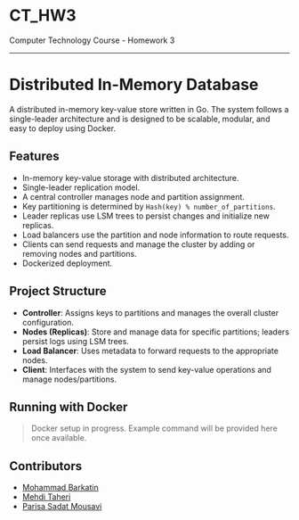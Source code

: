 # CT_HW3
Computer Technology Course - Homework 3

---

# Distributed In-Memory Database

A distributed in-memory key-value store written in Go. The system follows a single-leader architecture and is designed to be scalable, modular, and easy to deploy using Docker.

## Features

* In-memory key-value storage with distributed architecture.
* Single-leader replication model.
* A central controller manages node and partition assignment.
* Key partitioning is determined by `Hash(key) % number_of_partitions`.
* Leader replicas use LSM trees to persist changes and initialize new replicas.
* Load balancers use the partition and node information to route requests.
* Clients can send requests and manage the cluster by adding or removing nodes and partitions.
* Dockerized deployment.

## Project Structure

* **Controller**: Assigns keys to partitions and manages the overall cluster configuration.
* **Nodes (Replicas)**: Store and manage data for specific partitions; leaders persist logs using LSM trees.
* **Load Balancer**: Uses metadata to forward requests to the appropriate nodes.
* **Client**: Interfaces with the system to send key-value operations and manage nodes/partitions.

## Running with Docker

> Docker setup in progress. Example command will be provided here once available.

## Contributors

* [Mohammad Barkatin](https://github.com/mammedbrk)
* [Mehdi Taheri](https://github.com/Mefi22)
* [Parisa Sadat Mousavi](https://github.com/parisam83)
